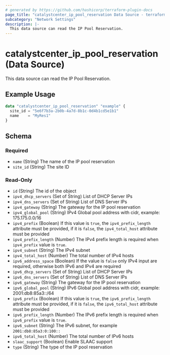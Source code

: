 ```yaml
---
# generated by https://github.com/hashicorp/terraform-plugin-docs
page_title: "catalystcenter_ip_pool_reservation Data Source - terraform-provider-catalystcenter"
subcategory: "Network Settings"
description: |-
  This data source can read the IP Pool Reservation.
---
```


# catalystcenter_ip_pool_reservation (Data Source)

This data source can read the IP Pool Reservation.

## Example Usage

```terraform
data "catalystcenter_ip_pool_reservation" "example" {
  site_id = "5e6f7b3a-2b0b-4a7d-8b1c-0d4b1cd5e1b1"
  name    = "MyRes1"
}
```

<!-- schema generated by tfplugindocs -->
## Schema

### Required

- `name` (String) The name of the IP pool reservation
- `site_id` (String) The site ID

### Read-Only

- `id` (String) The id of the object
- `ipv4_dhcp_servers` (Set of String) List of DHCP Server IPs
- `ipv4_dns_servers` (Set of String) List of DNS Server IPs
- `ipv4_gateway` (String) The gateway for the IP pool reservation
- `ipv4_global_pool` (String) IPv4 Global pool address with cidr, example: 175.175.0.0/16
- `ipv4_prefix` (Boolean) If this value is `true`, the `ipv4_prefix_length` attribute must be provided, if it is `false`, the `ipv4_total_host` attribute must be provided
- `ipv4_prefix_length` (Number) The IPv4 prefix length is required when `ipv4_prefix` value is `true`.
- `ipv4_subnet` (String) The IPv4 subnet
- `ipv4_total_host` (Number) The total number of IPv4 hosts
- `ipv6_address_space` (Boolean) If the value is `false` only IPv4 input are required, otherwise both IPv6 and IPv4 are required
- `ipv6_dhcp_servers` (Set of String) List of DHCP Server IPs
- `ipv6_dns_servers` (Set of String) List of DNS Server IPs
- `ipv6_gateway` (String) The gateway for the IP pool reservation
- `ipv6_global_pool` (String) IPv6 Global pool address with cidr, example: 2001:db8:85a3::/64
- `ipv6_prefix` (Boolean) If this value is `true`, the `ipv6_prefix_length` attribute must be provided, if it is `false`, the `ipv6_total_host` attribute must be provided
- `ipv6_prefix_length` (Number) The IPv6 prefix length is required when `ipv6_prefix` value is `true`.
- `ipv6_subnet` (String) The IPv6 subnet, for example `2001:db8:85a3:0:100::`
- `ipv6_total_host` (Number) The total number of IPv6 hosts
- `slaac_support` (Boolean) Enable SLAAC support
- `type` (String) The type of the IP pool reservation
